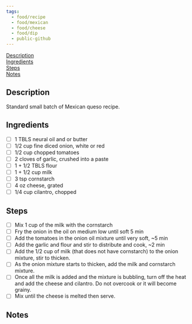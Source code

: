 ```yaml
---
tags:
  - food/recipe
  - food/mexican
  - food/cheese
  - food/dip
  - public-github
---
```


[Description](#Description)  
[Ingredients](#Ingredients)  
[Steps](#Steps)  
[Notes](#Notes)  

## Description
Standard small batch of Mexican queso recipe.

## Ingredients

- [ ] 1 TBLS neural oil and or butter
- [ ] 1/2 cup fine diced onion, white or red
- [ ] 1/2 cup chopped tomatoes
- [ ] 2 cloves of garlic, crushed into a paste
- [ ] 1 + 1/2 TBLS flour
- [ ] 1 + 1/2 cup milk
- [ ] 3 tsp cornstarch
- [ ] 4 oz cheese, grated
- [ ] 1/4 cup cilantro, chopped

## Steps

- [ ] Mix 1 cup of the milk with the cornstarch
- [ ] Fry the onion in the oil on medium low until soft 5 min
- [ ] Add the tomatoes in the onion oil mixture until very soft, ~5 min
- [ ] Add the garlic and flour and stir to distribute and cook, ~2 min
- [ ] Add the 1/2 cup of milk (that does not have cornstarch) to the onion mixture, stir to thicken.
- [ ] As the onion mixture starts to thicken, add the milk and cornstarch mixture. 
- [ ] Once all the milk is added and the mixture is bubbling, turn off the heat and add the cheese and cilantro. Do not overcook or it will become grainy. 
- [ ] Mix until the cheese is melted then serve.

## Notes

